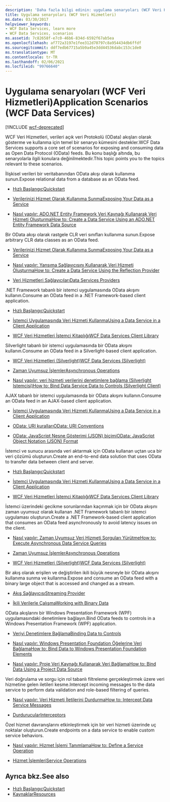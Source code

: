 ```yaml
---
description: 'Daha fazla bilgi edinin: uygulama senaryoları (WCF Veri Hizmetleri)'
title: Uygulama senaryoları (WCF Veri Hizmetleri)
ms.date: 03/30/2017
helpviewer_keywords:
- WCF Data Services, learn more
- WCF Data Services, scenarios
ms.assetid: 7c82658f-e7c0-46b6-834d-6592f67ab5ea
ms.openlocfilehash: af772a3197e1fee312d70797c8a954434db6ffdf
ms.sourcegitcommit: ddf7edb67715a5b9a45e3dd44536dabc153c1de0
ms.translationtype: MT
ms.contentlocale: tr-TR
ms.lasthandoff: 02/06/2021
ms.locfileid: "99766640"
---
```

# <a name="application-scenarios-wcf-data-services"></a><span data-ttu-id="b25fe-103">Uygulama senaryoları (WCF Veri Hizmetleri)</span><span class="sxs-lookup"><span data-stu-id="b25fe-103">Application Scenarios (WCF Data Services)</span></span>

[!INCLUDE [wcf-deprecated](~/includes/wcf-deprecated.md)]

<span data-ttu-id="b25fe-104">WCF Veri Hizmetleri, verileri açık veri Protokolü (OData) akışları olarak gösterme ve kullanma için temel bir senaryo kümesini destekler.</span><span class="sxs-lookup"><span data-stu-id="b25fe-104">WCF Data Services supports a core set of scenarios for exposing and consuming data as Open Data Protocol (OData) feeds.</span></span> <span data-ttu-id="b25fe-105">Bu konu başlığı altında, bu senaryolarla ilgili konulara değinilmektedir.</span><span class="sxs-lookup"><span data-stu-id="b25fe-105">This topic points you to the topics relevant to these scenarios.</span></span>

<span data-ttu-id="b25fe-106">İlişkisel verileri bir veritabanından OData akışı olarak kullanıma sunun.</span><span class="sxs-lookup"><span data-stu-id="b25fe-106">Expose relational data from a database as an OData feed.</span></span>

- [<span data-ttu-id="b25fe-107">Hızlı Başlangıç</span><span class="sxs-lookup"><span data-stu-id="b25fe-107">Quickstart</span></span>](quickstart-wcf-data-services.md)

- [<span data-ttu-id="b25fe-108">Verilerinizi Hizmet Olarak Kullanıma Sunma</span><span class="sxs-lookup"><span data-stu-id="b25fe-108">Exposing Your Data as a Service</span></span>](exposing-your-data-as-a-service-wcf-data-services.md)

- [<span data-ttu-id="b25fe-109">Nasıl yapılır: ADO.NET Entity Framework Veri Kaynağı Kullanarak Veri Hizmeti Oluşturma</span><span class="sxs-lookup"><span data-stu-id="b25fe-109">How to: Create a Data Service Using an ADO.NET Entity Framework Data Source</span></span>](create-a-data-service-using-an-adonet-ef-data-wcf.md)

<span data-ttu-id="b25fe-110">Bir OData akışı olarak rastgele CLR veri sınıfları kullanıma sunun.</span><span class="sxs-lookup"><span data-stu-id="b25fe-110">Expose arbitrary CLR data classes as an OData feed.</span></span>

- [<span data-ttu-id="b25fe-111">Verilerinizi Hizmet Olarak Kullanıma Sunma</span><span class="sxs-lookup"><span data-stu-id="b25fe-111">Exposing Your Data as a Service</span></span>](exposing-your-data-as-a-service-wcf-data-services.md)

- [<span data-ttu-id="b25fe-112">Nasıl yapılır: Yansıma Sağlayıcısını Kullanarak Veri Hizmeti Oluşturma</span><span class="sxs-lookup"><span data-stu-id="b25fe-112">How to: Create a Data Service Using the Reflection Provider</span></span>](create-a-data-service-using-rp-wcf-data-services.md)

- [<span data-ttu-id="b25fe-113">Veri Hizmetleri Sağlayıcıları</span><span class="sxs-lookup"><span data-stu-id="b25fe-113">Data Services Providers</span></span>](data-services-providers-wcf-data-services.md)

<span data-ttu-id="b25fe-114">.NET Framework tabanlı bir istemci uygulamasında OData akışını kullanın.</span><span class="sxs-lookup"><span data-stu-id="b25fe-114">Consume an OData feed in a .NET Framework-based client application.</span></span>

- [<span data-ttu-id="b25fe-115">Hızlı Başlangıç</span><span class="sxs-lookup"><span data-stu-id="b25fe-115">Quickstart</span></span>](quickstart-wcf-data-services.md)

- [<span data-ttu-id="b25fe-116">İstemci Uygulamasında Veri Hizmeti Kullanma</span><span class="sxs-lookup"><span data-stu-id="b25fe-116">Using a Data Service in a Client Application</span></span>](using-a-data-service-in-a-client-application-wcf-data-services.md)

- [<span data-ttu-id="b25fe-117">WCF Veri Hizmetleri İstemci Kitaplığı</span><span class="sxs-lookup"><span data-stu-id="b25fe-117">WCF Data Services Client Library</span></span>](wcf-data-services-client-library.md)

<span data-ttu-id="b25fe-118">Silverlight tabanlı bir istemci uygulamasında bir OData akışını kullanın.</span><span class="sxs-lookup"><span data-stu-id="b25fe-118">Consume an OData feed in a Silverlight-based client application.</span></span>

- <span data-ttu-id="b25fe-119">[WCF Veri Hizmetleri (Silverlight)](/previous-versions/windows/silverlight/dotnet-windows-silverlight/cc838234(v=vs.95))</span><span class="sxs-lookup"><span data-stu-id="b25fe-119">[WCF Data Services (Silverlight)](/previous-versions/windows/silverlight/dotnet-windows-silverlight/cc838234(v=vs.95))</span></span>

- [<span data-ttu-id="b25fe-120">Zaman Uyumsuz İşlemler</span><span class="sxs-lookup"><span data-stu-id="b25fe-120">Asynchronous Operations</span></span>](asynchronous-operations-wcf-data-services.md)

- <span data-ttu-id="b25fe-121">[Nasıl yapılır: veri hizmeti verilerini denetimlere bağlama (Silverlight Istemcisi)](/previous-versions/dotnet/wcf-data-services/ee681614(v=vs.103))</span><span class="sxs-lookup"><span data-stu-id="b25fe-121">[How to: Bind Data Service Data to Controls (Silverlight Client)](/previous-versions/dotnet/wcf-data-services/ee681614(v=vs.103))</span></span>

<span data-ttu-id="b25fe-122">AJAX tabanlı bir istemci uygulamasında bir OData akışını kullanın.</span><span class="sxs-lookup"><span data-stu-id="b25fe-122">Consume an OData feed in an AJAX-based client application.</span></span>

- [<span data-ttu-id="b25fe-123">İstemci Uygulamasında Veri Hizmeti Kullanma</span><span class="sxs-lookup"><span data-stu-id="b25fe-123">Using a Data Service in a Client Application</span></span>](using-a-data-service-in-a-client-application-wcf-data-services.md)

- [<span data-ttu-id="b25fe-124">OData: URI kuralları</span><span class="sxs-lookup"><span data-stu-id="b25fe-124">OData: URI Conventions</span></span>](https://www.odata.org/documentation/odata-version-2-0/uri-conventions/)

- [<span data-ttu-id="b25fe-125">OData: JavaScript Nesne Gösterimi (JSON) biçimi</span><span class="sxs-lookup"><span data-stu-id="b25fe-125">OData: JavaScript Object Notation (JSON) Format</span></span>](https://www.odata.org/developers/protocols/json-format/)

<span data-ttu-id="b25fe-126">İstemci ve sunucu arasında veri aktarmak için OData kullanan uçtan uca bir veri çözümü oluşturun.</span><span class="sxs-lookup"><span data-stu-id="b25fe-126">Create an end-to-end data solution that uses OData to transfer data between client and server.</span></span>

- [<span data-ttu-id="b25fe-127">Hızlı Başlangıç</span><span class="sxs-lookup"><span data-stu-id="b25fe-127">Quickstart</span></span>](quickstart-wcf-data-services.md)

- [<span data-ttu-id="b25fe-128">İstemci Uygulamasında Veri Hizmeti Kullanma</span><span class="sxs-lookup"><span data-stu-id="b25fe-128">Using a Data Service in a Client Application</span></span>](using-a-data-service-in-a-client-application-wcf-data-services.md)

- [<span data-ttu-id="b25fe-129">WCF Veri Hizmetleri İstemci Kitaplığı</span><span class="sxs-lookup"><span data-stu-id="b25fe-129">WCF Data Services Client Library</span></span>](wcf-data-services-client-library.md)

<span data-ttu-id="b25fe-130">İstemci üzerindeki gecikme sorunlarından kaçınmak için bir OData akışını zaman uyumsuz olarak kullanan .NET Framework tabanlı bir istemci uygulaması oluşturun.</span><span class="sxs-lookup"><span data-stu-id="b25fe-130">Create a .NET Framework-based client application that consumes an OData feed asynchronously to avoid latency issues on the client.</span></span>

- [<span data-ttu-id="b25fe-131">Nasıl yapılır: Zaman Uyumsuz Veri Hizmeti Sorguları Yürütme</span><span class="sxs-lookup"><span data-stu-id="b25fe-131">How to: Execute Asynchronous Data Service Queries</span></span>](how-to-execute-asynchronous-data-service-queries-wcf-data-services.md)

- [<span data-ttu-id="b25fe-132">Zaman Uyumsuz İşlemler</span><span class="sxs-lookup"><span data-stu-id="b25fe-132">Asynchronous Operations</span></span>](asynchronous-operations-wcf-data-services.md)

- <span data-ttu-id="b25fe-133">[WCF Veri Hizmetleri (Silverlight)](/previous-versions/windows/silverlight/dotnet-windows-silverlight/cc838234(v=vs.95))</span><span class="sxs-lookup"><span data-stu-id="b25fe-133">[WCF Data Services (Silverlight)](/previous-versions/windows/silverlight/dotnet-windows-silverlight/cc838234(v=vs.95))</span></span>

<span data-ttu-id="b25fe-134">Bir akış olarak erişilen ve değiştirilen ikili büyük nesneyle bir OData akışını kullanıma sunma ve kullanma.</span><span class="sxs-lookup"><span data-stu-id="b25fe-134">Expose and consume an OData feed with a binary large object that is accessed and changed as a stream.</span></span>

- [<span data-ttu-id="b25fe-135">Akış Sağlayıcısı</span><span class="sxs-lookup"><span data-stu-id="b25fe-135">Streaming Provider</span></span>](streaming-provider-wcf-data-services.md)

- [<span data-ttu-id="b25fe-136">İkili Verilerle Çalışma</span><span class="sxs-lookup"><span data-stu-id="b25fe-136">Working with Binary Data</span></span>](working-with-binary-data-wcf-data-services.md)

<span data-ttu-id="b25fe-137">OData akışlarını bir Windows Presentation Framework (WPF) uygulamasındaki denetimlere bağlayın.</span><span class="sxs-lookup"><span data-stu-id="b25fe-137">Bind OData feeds to controls in a Windows Presentation Framework (WPF) application.</span></span>

- [<span data-ttu-id="b25fe-138">Veriyi Denetimlere Bağlama</span><span class="sxs-lookup"><span data-stu-id="b25fe-138">Binding Data to Controls</span></span>](binding-data-to-controls-wcf-data-services.md)

- [<span data-ttu-id="b25fe-139">Nasıl yapılır: Windows Presentation Foundation Öğelerine Veri Bağlama</span><span class="sxs-lookup"><span data-stu-id="b25fe-139">How to: Bind Data to Windows Presentation Foundation Elements</span></span>](bind-data-to-wpf-elements-wcf-data-services.md)

- [<span data-ttu-id="b25fe-140">Nasıl yapılır: Proje Veri Kaynağı Kullanarak Veri Bağlama</span><span class="sxs-lookup"><span data-stu-id="b25fe-140">How to: Bind Data Using a Project Data Source</span></span>](how-to-bind-data-using-a-project-data-source-wcf-data-services.md)

<span data-ttu-id="b25fe-141">Veri doğrulama ve sorgu için rol tabanlı filtreleme gerçekleştirmek üzere veri hizmetine gelen iletileri kesme.</span><span class="sxs-lookup"><span data-stu-id="b25fe-141">Intercept incoming messages to the data service to perform data validation and role-based filtering of queries.</span></span>

- [<span data-ttu-id="b25fe-142">Nasıl yapılır: Veri Hizmeti İletilerini Durdurma</span><span class="sxs-lookup"><span data-stu-id="b25fe-142">How to: Intercept Data Service Messages</span></span>](how-to-intercept-data-service-messages-wcf-data-services.md)

- [<span data-ttu-id="b25fe-143">Durdurucular</span><span class="sxs-lookup"><span data-stu-id="b25fe-143">Interceptors</span></span>](interceptors-wcf-data-services.md)

<span data-ttu-id="b25fe-144">Özel hizmet davranışlarını etkinleştirmek için bir veri hizmeti üzerinde uç noktalar oluşturun.</span><span class="sxs-lookup"><span data-stu-id="b25fe-144">Create endpoints on a data service to enable custom service behaviors.</span></span>

- [<span data-ttu-id="b25fe-145">Nasıl yapılır: Hizmet İşlemi Tanımlama</span><span class="sxs-lookup"><span data-stu-id="b25fe-145">How to: Define a Service Operation</span></span>](how-to-define-a-service-operation-wcf-data-services.md)

- [<span data-ttu-id="b25fe-146">Hizmet İşlemleri</span><span class="sxs-lookup"><span data-stu-id="b25fe-146">Service Operations</span></span>](service-operations-wcf-data-services.md)

## <a name="see-also"></a><span data-ttu-id="b25fe-147">Ayrıca bkz.</span><span class="sxs-lookup"><span data-stu-id="b25fe-147">See also</span></span>

- [<span data-ttu-id="b25fe-148">Hızlı Başlangıç</span><span class="sxs-lookup"><span data-stu-id="b25fe-148">Quickstart</span></span>](quickstart-wcf-data-services.md)
- [<span data-ttu-id="b25fe-149">Kaynaklar</span><span class="sxs-lookup"><span data-stu-id="b25fe-149">Resources</span></span>](wcf-data-services-resources.md)
